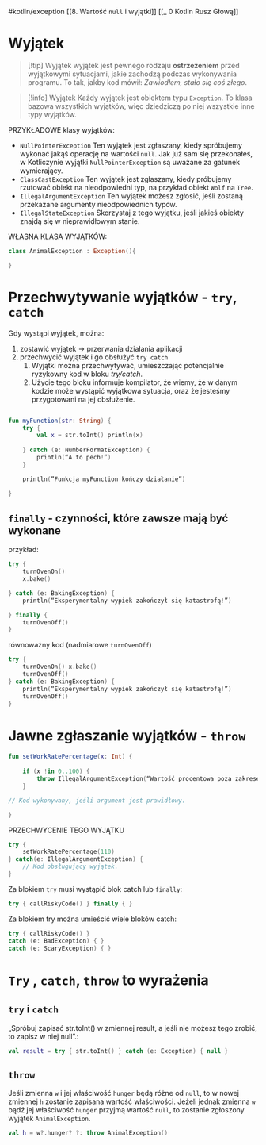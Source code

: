 #kotlin/exception
[[8. Wartość `null` i  wyjątki]]
[[_ 0 Kotlin Rusz Głową]]



# Wyjątek

>[!tip] Wyjątek
>wyjątek jest pewnego rodzaju **ostrzeżeniem** przed wyjątkowymi sytuacjami, jakie zachodzą podczas wykonywania programu. 
>To tak, jakby kod mówił: *Zawiodłem, stało się coś złego*.

>[!info] Wyjątek
>Każdy wyjątek jest obiektem typu `Exception`. 
>To klasa bazowa wszystkich wyjątków, więc dziedziczą po niej wszystkie inne typy wyjątków.

PRZYKŁADOWE klasy wyjątków:
- `NullPointerException` Ten wyjątek jest zgłaszany, kiedy spróbujemy wykonać jakąś operację na wartości `null`. Jak już sam się przekonałeś, w Kotliczynie wyjątki `NullPointerException` są uważane za gatunek wymierający.
- `ClassCastException` Ten wyjątek jest zgłaszany, kiedy próbujemy rzutować obiekt na nieodpowiedni typ, na przykład obiekt `Wolf` na `Tree`.
- `IllegalArgumentException` Ten wyjątek możesz zgłosić, jeśli zostaną przekazane argumenty nieodpowiednich typów.
- `IllegalStateException` Skorzystaj z tego wyjątku, jeśli jakieś obiekty znajdą się w nieprawidłowym stanie.

WŁASNA KLASA WYJĄTKÓW:
```kotlin
class AnimalException : Exception(){

}
```


# Przechwytywanie wyjątków - `try`, `catch`
Gdy wystąpi wyjątek, można:
1. zostawić wyjątek -> przerwania działania aplikacji
2. przechwycić wyjątek i go obsłużyć `try catch`
	1. Wyjątki można przechwytywać, umieszczając potencjalnie ryzykowny kod w bloku *try/catch*.
	2. Użycie tego bloku informuje kompilator, że wiemy, że w danym kodzie może wystąpić wyjątkowa sytuacja, oraz że jesteśmy przygotowani na jej obsłużenie.

```kotlin

fun myFunction(str: String) {
	try {
		val x = str.toInt() println(x)
	
	} catch (e: NumberFormatException) {
		println(“A to pech!”)
	}

	println(”Funkcja myFunction kończy działanie”) 

}
```

## `finally` - czynności, które zawsze mają być wykonane

przykład:
```kotlin
try {
	turnOvenOn() 
	x.bake()

} catch (e: BakingException) {
	println(“Eksperymentalny wypiek zakończył się katastrofą!”)

} finally { 
	turnOvenOff()
}
```
równoważny kod (nadmiarowe `turnOvenOff`)
```kotlin
try {
	turnOvenOn() x.bake()
	turnOvenOff()
} catch (e: BakingException) {
	println(“Eksperymentalny wypiek zakończył się katastrofą!”)
	turnOvenOff()
}
```

# Jawne zgłaszanie wyjątków - `throw`

```kotlin
fun setWorkRatePercentage(x: Int) { 
	
	if (x !in 0..100) {
		throw IllegalArgumentException(“Wartość procentowa poza zakresem 0..100: $x”)
	}

// Kod wykonywany, jeśli argument jest prawidłowy.

}
```

PRZECHWYCENIE TEGO WYJĄTKU
```kotlin
try { 
	setWorkRatePercentage(110) 
} catch(e: IllegalArgumentException) {
	// Kod obsługujący wyjątek.
}
```

Za blokiem `try` musi wystąpić blok catch lub `finally`:
```kotlin
try { callRiskyCode() } finally { }
```

Za blokiem try można umieścić wiele bloków catch:
```kotlin
try { callRiskyCode() } 
catch (e: BadException) { } 
catch (e: ScaryException) { }
```


# `Try` , `catch`, `throw` to wyrażenia

## `try` i `catch`
„Spróbuj zapisać str.toInt() w zmiennej result, a jeśli nie możesz tego zrobić, to zapisz w niej null”.:
```kotlin
val result = try { str.toInt() } catch (e: Exception) { null }
```

## `throw`
Jeśli zmienna `w` i jej właściwość `hunger` będą różne od `null`, to w nowej zmiennej `h` zostanie zapisana wartość właściwości. 
Jeżeli jednak zmienna `w` bądź jej właściwość `hunger` przyjmą wartość `null`, to zostanie zgłoszony wyjątek `AnimalException`.
```kotlin
val h = w?.hunger? ?: throw AnimalException()
```








